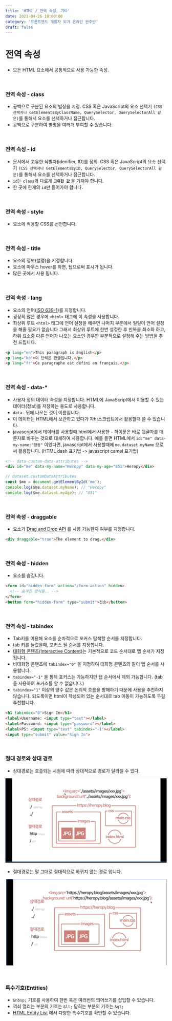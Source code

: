 ```yaml
---
title: 'HTML / 전역 속성, 기타'
date: 2021-04-26 18:00:00
category: '프론트엔드 개발자 되기 온라인 완주반'
draft: false
---
```


# **전역 속성**
- 모든 HTML 요소에서 공통적으로 사용 가능한 속성.

<br/>

### **전역 속성 - class**
- 공백으로 구분된 요소의 별칭을 지정.
CSS 혹은 JavaScript의 요소 선택기 `(CSS 선택자나 GetElementsByClassName, QuerySelector, QuerySelectorAll 같은)`를 통해서 요소를 선택하거나 접근합니다.
- 공백으로 구분하여 별명을 여러개 부여할 수 있습니다.

<br/>

### **전역 속성 - id**
- 문서에서 고유한 식별자(idenifier, ID)를 정의.
CSS 혹은 JavaScript의 요소 선택기 `(CSS 선택자나 GetElementsByID, QuerySelector, QuerySelectorAll 같은)`를 통해서 요소를 선택하거나 접근합니다.
- `id`는 `class`와 다르게 **`고유한 값`** 을 가져야 합니다.
- 한 곳에 한개의 `id`만 들어가야 합니다.

<br/>

### **전역 속성 - style**
- 요소에 적용할 CSS를 선언합니다.

<br/>

### **전역 속성 - title**
- 요소의 정보(설명)을 지정합니다.
- 요소에 마우스 hover를 하면, 팁으로써 표시가 됩니다.
- 많은 곳에서 사용 됩니다.

<br/>

### **전역 속성 - lang**
- 요소의 언어(<a href="https://ko.wikipedia.org/wiki/ISO_639-1_%EC%BD%94%EB%93%9C_%EB%AA%A9%EB%A1%9D" target="_blank">ISO 639-1</a>)를 지정합니다.
- 굉장히 많은 경우에 `<html>` 태그에 이 속성을 사용합니다.
- 최상위 루트 `<html>` 태그에 언어 설정을 해주면 나머지 부분에서 일일이 언어 설정을 해줄 필요가 없습니다 그래서 최상위 루트에 한번 설정한 후 반복을 최소화 하고, 하위 요소중 다른 언어가 나오는 요소인 경우만 부분적으로 설정해 주는 방법을 추천 드립니다.

```html
<p lang="en">This paragraph is English</p>
<p lang="ko">이 단락은 한글입니다.</p>
<p lang="fr">Ce paragraphe est défini en français.</p>
```

<br/>

### **전역 속성 - data-***
- 사용자 정의 데이터 속성을 지정합니다.
HTML에 JavaScript에서 이용할 수 있는 데이터(정보)를 저장하는 용도로 사용합니다.
- `data-` 뒤에 나오는 것이 이름입니다.
- 이 데이터는 HTML에서 보관하고 있다가 자바스크립트에서 활용할때 쓸 수 있습니다.
- javascript에서 데이터를 사용할때 html에서 사용한 `-` 하이푼은 바로 뒷글자를 대문자로 바꾸는 것으로 대체하여 사용합니다. 예를 들면 
HTML에서 `id:"me" data-my-name:"형동"` 이었다면, javascript에서 사용할때에 `me.dataset.myName` 으로써 활용합니다.
(HTML dash 표기법 -> javascript camel 표기법)

```html
<!-- data-custom-data-attributes -->
<div id="me" data-my-name="Heropy" data-my-age="851">Heropy</div>
```
```js
// dataset.customDataAttributes
const $me = document.getElementById('me');
console.log($me.dataset.myName); // "Heropy"
console.log($me.dataset.myAge); // "851"
```

<br/>

### **전역 속성 - draggable**
- 요소가 [Drag and Drop API](https://developer.mozilla.org/en-US/docs/Web/API/HTML_Drag_and_Drop_API) 를 사용 가능한지 여부를 지정합니다.

```html
<div draggable="true">The element to drag.</div>
```

<br/>

### **전역 속성 - hidden**
- 요소를 숨깁니다.

```html
<form id="hidden-form" action="/form-action" hidden>
  <!-- 숨겨진 양식들.. -->
</form>
<button form="hidden-form" type="submit">전송</button>
```

<br/>

### **전역 속성 - tabindex**
- Tab키를 이용해 요소를 순차적으로 포커스 탐색할 순서를 지정합니다.
- tab 키를 눌렀을때, 포커스 될 순서를 지정합니다.
- [대화형 콘텐츠(Interactive Content)](https://developer.mozilla.org/ko/docs/Web/Guide/HTML/Content_categories#%EB%8C%80%ED%99%94%ED%98%95_%EC%BD%98%ED%85%90%EC%B8%A0)는 기본적으로 코드 순서대로 탭 순서가 지정됩니다.
- 비대화형 콘텐츠에 `tabindex="0"` 을 지정하여 대화형 콘텐츠와 같이 탭 순서를 사용합니다.
- `tabindex="-1"` 을 통해 포커스는 가능하지만 탭 순서에서 제외 가능합니다. (tab을 사용하여 포커스를 할 수 없습니다.)
- `tabindex="1"` 이상의 양수 값은 논리적 흐름을 방해하기 때문에 사용을 추천하지 않습니다. 되도록이면 html이 작성되어 있는 순서대로 tab 이동이 가능하도록 두길 추천합니다.

```html
<h1 tabindex="0">Sign In</h1>
<label>Username: <input type="text"></label>
<label>Password: <input type="password"></label>
<label>PS: <input type="text" tabindex="-1"></label>
<input type="submit" value="Sign In">
```

<br/>

### **절대 경로와 상대 경로**
- 상대경로는 호출되는 시점에 따라 상대적으로 경로가 달라질 수 있다.

![](./img/40.png)
- 절대경로는 말 그대로 절대적으로 바뀌지 않는 경로 입니다.

![](./img/41.png)

<br/>

### **특수기호(Entities)**
- `&nbsp;` 기호를 사용하여 한번 혹은 여러번의 띄어쓰기를 삽입할 수 있습니다.
- 꺽쇠 열리는 부분의 기호는 `&lt;` 닫히는 부분의 기호는 `&gt;`
- [HTML Entity List](https://www.freeformatter.com/html-entities.html) 에서 다양한 특수기호를 확인할 수 있습니다.